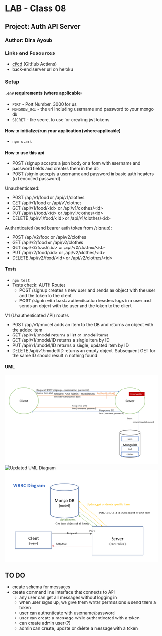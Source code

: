 # LAB - Class 08

## Project: Auth API Server

### Author: Dina Ayoub

### Links and Resources

- [ci/cd](https://github.com/Dina-401-Advanced-Javascript/auth-api/actions) (GitHub Actions)
- [back-end server url on heroku](https://dina-auth-api.herokuapp.com/)

### Setup

#### `.env` requirements (where applicable)

- `PORT` - Port Number, 3000 for us
- `MONGODB_URI` - the uri including username and password to your mongo db
- `SECRET` - the secret to use for creating jwt tokens

#### How to initialize/run your application (where applicable)

- `npm start`

#### How to use this api

- POST /signup accepts a json body or a form with username and password fields and creates them in the db
- POST /signin accepts a username and password in basic auth headers (url encoded password)

Unauthenticated:
- POST /api/v1/food or /api/v1/clothes
- GET /api/v1/food or /api/v1/clothes
- GET /api/v1/food/\<id> or /api/v1/clothes/\<id>
- PUT /api/v1/food/\<id> or /api/v1/clothes/\<id>
- DELETE /api/v1/food/\<id> or /api/v1/clothes/\<id>

Authenticated (send bearer auth token from /signup):
- POST /api/v2/food or /api/v2/clothes
- GET /api/v2/food or /api/v2/clothes
- GET /api/v2/food/\<id> or /api/v2/clothes/\<id>
- PUT /api/v2/food/\<id> or /api/v2/clothes/\<id>
- DELETE /api/v2/food/\<id> or /api/v2/clothes/\<id>

#### Tests

- `npm test`
- Tests check:
AUTH Routes
  - POST /signup creates a new user and sends an object with the user and the token to the client
  - POST /signin with basic authentication headers logs in a user and sends an object with the user and the token to the client

V1 (Unauthenticated API) routes
  - POST /api/v1/:model adds an item to the DB and returns an object with the added item
  - GET /api/v1/:model returns a list of :model items
  - GET /api/v1/:model/ID returns a single item by ID
  - PUT /api/v1/:model/ID returns a single, updated item by ID
  - DELETE /api/v1/:model/ID returns an empty object. Subsequent GET for the same ID should result in nothing found

#### UML

![UML Diagram](assets/uml.png)
![Updated UML Diagram](assets/uml-shared-message-board)
![WRRC Diagram](assets/wrrc.png)

## TO DO

* create schema for messages
* create command line interface that connects to API
  * any user can get all messages without logging in
  * when user signs up, we give them writer permissions & send them a token
  * user can authenticate with username/password
  * user can create a message while authenticated with a token
  * can create admin user (?)
  * admin can create, update or delete a message with a token
